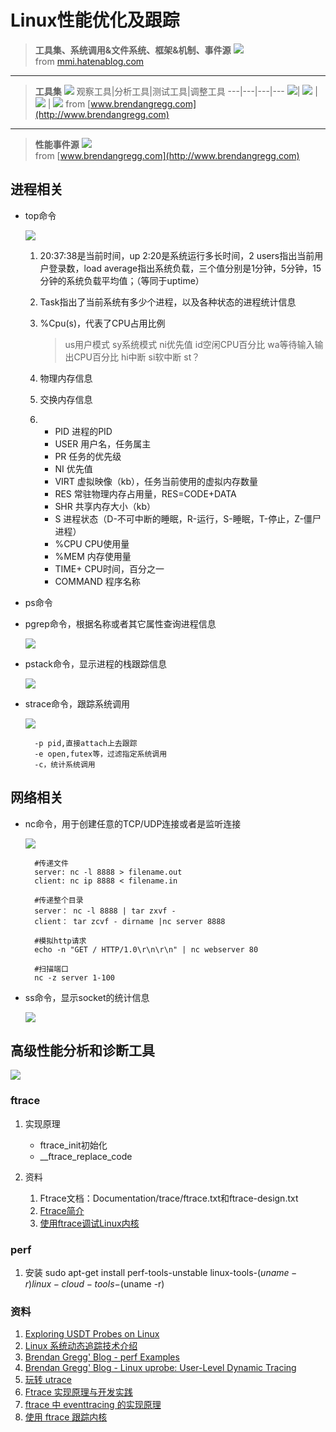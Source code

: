 # Linux性能优化及跟踪 #

> **工具集、系统调用&文件系统、框架&机制、事件源**
![](doc/perf/perf-tools-components-architecture.png)<br>from [mmi.hatenablog.com](http://mmi.hatenablog.com)

--- 
> **工具集**
> ![](doc/perf/linux_perf_tools_full.png)
> 观察工具|分析工具|测试工具|调整工具
> ---|---|---|---
> ![](doc/perf/linux_observability_tools.png)| ![](doc/perf/linux_static_tools.png) | ![](doc/perf/linux_benchmarking_tools.png) | ![](doc/perf/linux_tuning_tools.png)
>from [www.brendangregg.com](http://www.brendangregg.com)

---

> **性能事件源**
![](doc/perf/perf_events_map.png)<br>from [www.brendangregg.com](http://www.brendangregg.com)


## 进程相关
- top命令
	
	![](doc/top.PNG)

	1. 20:37:38是当前时间，up 2:20是系统运行多长时间，2 users指出当前用户登录数，load average指出系统负载，三个值分别是1分钟，5分钟，15分钟的系统负载平均值；（等同于uptime）
	2. Task指出了当前系统有多少个进程，以及各种状态的进程统计信息
	3. %Cpu(s)，代表了CPU占用比例
	
		>us用户模式 sy系统模式 ni优先值 id空闲CPU百分比 wa等待输入输出CPU百分比 hi中断 si软中断 st？
	4. 物理内存信息
	5. 交换内存信息
	6. 
		- PID 进程的PID
		- USER 用户名，任务属主
		- PR 任务的优先级
		- NI 优先值
		- VIRT 虚拟映像（kb），任务当前使用的虚拟内存数量
		- RES 常驻物理内存占用量，RES=CODE+DATA
		- SHR 共享内存大小（kb）
		- S 进程状态（D-不可中断的睡眠，R-运行，S-睡眠，T-停止，Z-僵尸进程）
		- %CPU CPU使用量
		- %MEM 内存使用量
		- TIME+ CPU时间，百分之一
		- COMMAND 程序名称

- ps命令

- pgrep命令，根据名称或者其它属性查询进程信息
	
	![](doc/pgrep.PNG)

- pstack命令，显示进程的栈跟踪信息
	
	![](doc/pstack.PNG)

- strace命令，跟踪系统调用
	
	![](doc/strace.PNG)

	    -p pid,直接attach上去跟踪
	    -e open,futex等，过滤指定系统调用
	    -c，统计系统调用

## 网络相关
- nc命令，用于创建任意的TCP/UDP连接或者是监听连接
	
	![](doc/nc.PNG)
			
		#传递文件
		server: nc -l 8888 > filename.out
		client: nc ip 8888 < filename.in

		#传递整个目录
		server： nc -l 8888 | tar zxvf -
		client： tar zcvf - dirname |nc server 8888
				
		#模拟http请求
		echo -n "GET / HTTP/1.0\r\n\r\n" | nc webserver 80

		#扫描端口
		nc -z server 1-100

- ss命令，显示socket的统计信息

	![](doc/ss.PNG)

## 高级性能分析和诊断工具

![](doc/tracer.png)
### ftrace

1. 实现原理
	- ftrace\_init初始化
	- \_\_ftrace\_replace_code

1. 资料
	1. Ftrace文档：Documentation/trace/ftrace.txt和ftrace-design.txt
	2. [Ftrace简介](http://www.ibm.com/developerworks/cn/linux/l-cn-ftrace/)
	3. [使用ftrace调试Linux内核](http://www.ibm.com/developerworks/cn/linux/l-cn-ftrace1/)

### perf

1. 安装 
  sudo apt-get install perf-tools-unstable linux-tools-$(uname -r) linux-cloud-tools-$(uname -r)

### 资料
1. [Exploring USDT Probes on Linux](https://leezhenghui.github.io/linux/2019/03/05/exploring-usdt-on-linux.html)
2. [Linux 系统动态追踪技术介绍](https://blog.arstercz.com/introduction_to_linux_dynamic_tracing/)
3. [Brendan Gregg' Blog - perf Examples](http://www.brendangregg.com/perf.html#SoftwareEvents)
4. [Brendan Gregg' Blog - Linux uprobe: User-Level Dynamic Tracing](https://webrtc.org.cn/webrtc-tutorial-1-setup-signaling/)
5. [玩转 utrace](https://www.ibm.com/developerworks/cn/linux/l-cn-utrace/)
6. [Ftrace 实现原理与开发实践](http://tinylab.org/ftrace-principle-and-practice/)
7. [ftrace 中 eventtracing 的实现原理](https://www.ibm.com/developerworks/cn/linux/1609_houp_ftrace/)
8. [使用 ftrace 跟踪内核](https://linux.cn/article-9838-1.html)